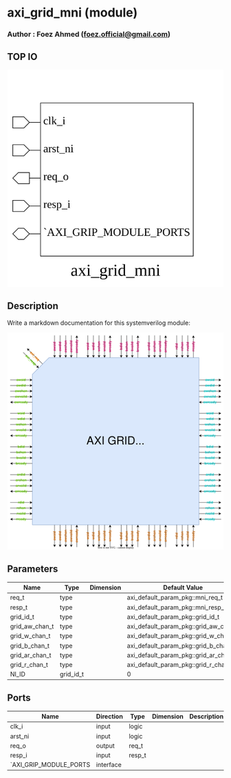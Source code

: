 # axi_grid_mni (module)

### Author : Foez Ahmed (foez.official@gmail.com)

## TOP IO
<img src="./axi_grid_mni_top.svg">

## Description

Write a markdown documentation for this systemverilog module:

<img src="./axi_grid_mni_des.svg">

## Parameters
|Name|Type|Dimension|Default Value|Description|
|-|-|-|-|-|
|req_t|type||axi_default_param_pkg::mni_req_t||
|resp_t|type||axi_default_param_pkg::mni_resp_t||
|grid_id_t|type||axi_default_param_pkg::grid_id_t||
|grid_aw_chan_t|type||axi_default_param_pkg::grid_aw_chan_t||
|grid_w_chan_t|type||axi_default_param_pkg::grid_w_chan_t||
|grid_b_chan_t|type||axi_default_param_pkg::grid_b_chan_t||
|grid_ar_chan_t|type||axi_default_param_pkg::grid_ar_chan_t||
|grid_r_chan_t|type||axi_default_param_pkg::grid_r_chan_t||
|NI_ID|grid_id_t||0||

## Ports
|Name|Direction|Type|Dimension|Description|
|-|-|-|-|-|
|clk_i|input|logic|||
|arst_ni|input|logic|||
|req_o|output|req_t|||
|resp_i|input|resp_t|||
|`AXI_GRIP_MODULE_PORTS|interface||||
